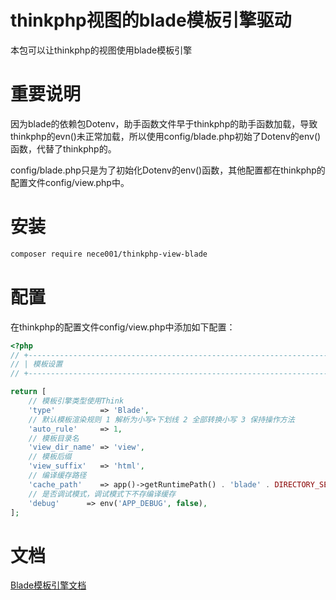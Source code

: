 # thinkphp视图的blade模板引擎驱动

本包可以让thinkphp的视图使用blade模板引擎

# 重要说明

因为blade的依赖包Dotenv，助手函数文件早于thinkphp的助手函数加载，导致thinkphp的evn()未正常加载，所以使用config/blade.php初始了Dotenv的env()函数，代替了thinkphp的。

config/blade.php只是为了初始化Dotenv的env()函数，其他配置都在thinkphp的配置文件config/view.php中。

# 安装
```bash
composer require nece001/thinkphp-view-blade
```

# 配置

在thinkphp的配置文件config/view.php中添加如下配置：
```php
<?php
// +----------------------------------------------------------------------
// | 模板设置
// +----------------------------------------------------------------------

return [
    // 模板引擎类型使用Think
    'type'          => 'Blade',
    // 默认模板渲染规则 1 解析为小写+下划线 2 全部转换小写 3 保持操作方法
    'auto_rule'     => 1,
    // 模板目录名
    'view_dir_name' => 'view',
    // 模板后缀
    'view_suffix'   => 'html',
    // 编译缓存路径
    'cache_path'    => app()->getRuntimePath() . 'blade' . DIRECTORY_SEPARATOR,
    // 是否调试模式，调试模式下不存编译缓存
    'debug'      => env('APP_DEBUG', false),
];
```

# 文档

[Blade模板引擎文档](https://laravel.com/docs/12.x/blade)